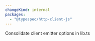 ```yaml
---
changeKind: internal
packages:
  - "@typespec/http-client-js"
---
```


Consolidate client emitter options in lib.ts
